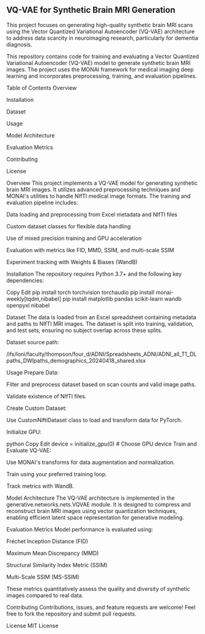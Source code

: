 ## VQ-VAE for Synthetic Brain MRI Generation
This project focuses on generating high-quality synthetic brain MRI scans using the Vector Quantized Variational Autoencoder (VQ-VAE) architecture to address data scarcity in neuroimaging research, particularly for dementia diagnosis. 


This repository contains code for training and evaluating a Vector Quantized Variational Autoencoder (VQ-VAE) model to generate synthetic brain MRI images. The project uses the MONAI framework for medical imaging deep learning and incorporates preprocessing, training, and evaluation pipelines.

Table of Contents
Overview

Installation

Dataset

Usage

Model Architecture

Evaluation Metrics

Contributing

License

Overview
This project implements a VQ-VAE model for generating synthetic brain MRI images. It utilizes advanced preprocessing techniques and MONAI's utilities to handle NIfTI medical image formats. The training and evaluation pipeline includes:

Data loading and preprocessing from Excel metadata and NIfTI files

Custom dataset classes for flexible data handling

Use of mixed precision training and GPU acceleration

Evaluation with metrics like FID, MMD, SSIM, and multi-scale SSIM

Experiment tracking with Weights & Biases (WandB)

Installation
The repository requires Python 3.7+ and the following key dependencies:

Copy
Edit
pip install torch torchvision torchaudio
pip install monai-weekly[tqdm,nibabel]
pip install matplotlib pandas scikit-learn wandb openpyxl nibabel

Dataset
The data is loaded from an Excel spreadsheet containing metadata and paths to NIfTI MRI images. The dataset is split into training, validation, and test sets, ensuring no subject overlap across these splits.

Dataset source path:

/ifs/loni/faculty/thompson/four_d/ADNI/Spreadsheets_ADNI/ADNI_all_T1_DLpaths_DWIpaths_demographics_20240418_shared.xlsx

Usage
Prepare Data:

Filter and preprocess dataset based on scan counts and valid image paths.

Validate existence of NIfTI files.

Create Custom Dataset:

Use CustomNiftiDataset class to load and transform data for PyTorch.

Initialize GPU:

python
Copy
Edit
device = initialize_gpu(0)  # Choose GPU device
Train and Evaluate VQ-VAE:

Use MONAI's transforms for data augmentation and normalization.

Train using your preferred training loop.

Track metrics with WandB.

Model Architecture
The VQ-VAE architecture is implemented in the generative.networks.nets.VQVAE module. It is designed to compress and reconstruct brain MRI images using vector quantization techniques, enabling efficient latent space representation for generative modeling.

Evaluation Metrics
Model performance is evaluated using:

Fréchet Inception Distance (FID)

Maximum Mean Discrepancy (MMD)

Structural Similarity Index Metric (SSIM)

Multi-Scale SSIM (MS-SSIM)

These metrics quantitatively assess the quality and diversity of synthetic images compared to real data.

Contributing
Contributions, issues, and feature requests are welcome! Feel free to fork the repository and submit pull requests.

License
MIT License

